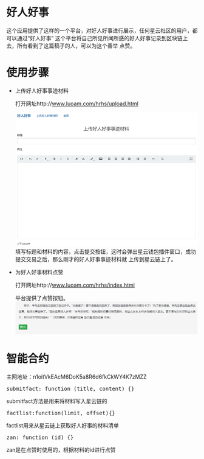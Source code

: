 好人好事
====
这个应用提供了这样的一个平台，对好人好事进行展示，任何星云社区的用户，都可以通过“好人好事”
这个平台将自己所见所闻所感的好人好事记录到区块链上去，所有看到了这篇稿子的人，可以为这个善举
点赞。

使用步骤
===
* 上传好人好事事迹材料
    
    打开网址http://www.luoam.com/hrhs/upload.html
    
    ![上传好人好事事迹材料](img1.PNG)
    填写标题和材料的内容，点击提交按钮，这时会弹出星云钱包插件窗口，成功提交交易之后，那么刚才的好人好事事迹材料就
    上传到星云链上了。
* 为好人好事材料点赞
    
    打开网址http://www.luoam.com/hrhs/index.html

    平台提供了点赞按钮。
    ![点赞](img2.PNG)
    
    
智能合约
====
主网地址：n1oitVkEAcM6DoK5a8R6d6fkCkWY4K7zMZZ

<pre>
submitfact: function (title, content) {}
</pre>
submitfact方法是用来将材料写入星云链的

<pre>
factlist:function(limit, offset){}
</pre>
factlist用来从星云链上获取好人好事的材料清单

<pre>
zan: function (id) {}
</pre>
zan是在点赞时使用的，根据材料的id进行点赞